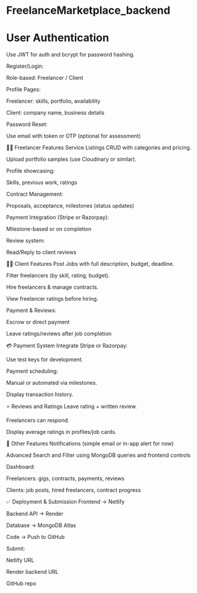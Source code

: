 # FreelanceMarketplace_backend

# User Authentication

Use JWT for auth and bcrypt for password hashing.

Register/Login:

Role-based: Freelancer / Client

Profile Pages:

Freelancer: skills, portfolio, availability

Client: company name, business details

Password Reset:

Use email with token or OTP (optional for assessment)

🧑‍💻 Freelancer Features
Service Listings CRUD with categories and pricing.

Upload portfolio samples (use Cloudinary or similar).

Profile showcasing:

Skills, previous work, ratings

Contract Management:

Proposals, acceptance, milestones (status updates)

Payment Integration (Stripe or Razorpay):

Milestone-based or on completion

Review system:

Read/Reply to client reviews

🧑‍💼 Client Features
Post Jobs with full description, budget, deadline.

Filter freelancers (by skill, rating, budget).

Hire freelancers & manage contracts.

View freelancer ratings before hiring.

Payment & Reviews:

Escrow or direct payment

Leave ratings/reviews after job completion

💳 Payment System
Integrate Stripe or Razorpay:

Use test keys for development.

Payment scheduling:

Manual or automated via milestones.

Display transaction history.

⭐ Reviews and Ratings
Leave rating + written review.

Freelancers can respond.

Display average ratings in profiles/job cards.

🔔 Other Features
Notifications (simple email or in-app alert for now)

Advanced Search and Filter using MongoDB queries and frontend controls

Dashboard:

Freelancers: gigs, contracts, payments, reviews

Clients: job posts, hired freelancers, contract progress

✅ Deployment & Submission
Frontend → Netlify

Backend API → Render

Database → MongoDB Atlas

Code → Push to GitHub

Submit:

Netlify URL

Render backend URL

GitHub repo




